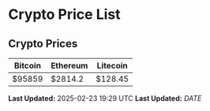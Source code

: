 # Crypto Price List

## Crypto Prices
| Bitcoin | Ethereum | Litecoin |
| ------- | -------- | -------- |
| $95859 | $2814.2 | $128.45 |
**Last Updated:** 2025-02-23 19:29 UTC
**Last Updated:** $DATE$
